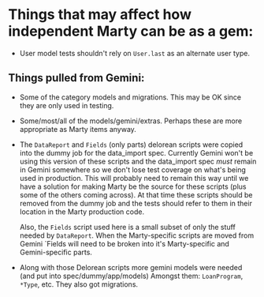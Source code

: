 # Things that may affect how independent Marty can be as a gem:

* User model tests shouldn't rely on `User.last` as an alternate user type.

## Things pulled from Gemini:

* Some of the category models and migrations. This may be OK since they are
  only used in testing.
* Some/most/all of the models/gemini/extras. Perhaps these are more appropriate
  as Marty items anyway.
* The `DataReport` and `Fields` (only parts) delorean scripts were copied into the dummy job for
  the data_import spec. Currently Gemini won't be using this version of these scripts and the
  data_import spec *must* remain in Gemini somewhere so we don't lose test coverage on what's
  being used in production. This will probably need to remain this way until we have a solution
  for making Marty be the source for these scripts (plus some of the others coming across).
  At that time these scripts should be removed from the dummy job and the tests should refer
  to them in their location in the Marty production code.

  Also, the `Fields` script used here is a small subset of only the stuff needed by `DataReport`.
  When the Marty-specific scripts are moved from Gemini `Fields will need to be broken into it's
  Marty-specific and Gemini-specific parts.
* Along with those Delorean scripts more gemini models were needed (and put into spec/dummy/app/models)
  Amongst them: `LoanProgram`, `*Type`, etc. They also got migrations.
